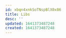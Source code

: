 ```yaml
---
id: xbqn4xnkSoTNspBlX0x86
title: Libs
desc: ''
updated: 1641373487248
created: 1641373487248
---
```


